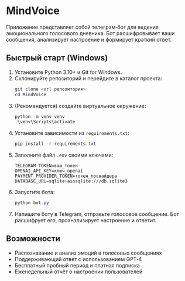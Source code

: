 # MindVoice

Приложение представляет собой телеграм‑бот для ведения эмоционального голосового дневника. 
Бот расшифровывает ваши сообщения, анализирует настроение и формирует краткий ответ.

## Быстрый старт (Windows)

1. Установите Python 3.10+ и Git for Windows.
2. Склонируйте репозиторий и перейдите в каталог проекта:
   ```powershell
   git clone <url репозитория>
   cd MindVoice
   ```
3. (Рекомендуется) создайте виртуальное окружение:
   ```powershell
   python -m venv venv
   .\venv\Scripts\activate
   ```
4. Установите зависимости из `requirements.txt`:
   ```powershell
   pip install -r requirements.txt
   ```
5. Заполните файл `.env` своими ключами:
   ```
   TELEGRAM_TOKEN=ваш_токен
   OPENAI_API_KEY=ключ_openai
   PAYMENT_PROVIDER_TOKEN=токен_провайдера
   DATABASE_URL=sqlite+aiosqlite:///db.sqlite3
   ```
6. Запустите бота:
   ```powershell
   python bot.py
   ```
7. Напишите боту в Telegram, отправьте голосовое сообщение. Бот расшифрует
   его, проанализирует настроение и ответит.

## Возможности

- Распознавание и анализ эмоций в голосовых сообщениях
- Поддерживающий ответ с использованием GPT‑4
- Бесплатный пробный период и платная подписка
- Еженедельный отчёт о настроении пользователей

